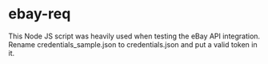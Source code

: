 # ebay-req
This Node JS script was heavily used when testing the eBay API integration. 
Rename credentials_sample.json to credentials.json and put a valid token in it.
